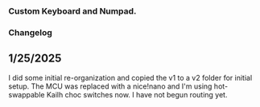 ### Custom Keyboard and Numpad.


### Changelog
## 1/25/2025
I did some initial re-organization and copied the v1 to a v2 folder for initial setup. The MCU was replaced with a nice!nano and I'm using hot-swappable Kailh choc switches now. I have not begun routing yet.